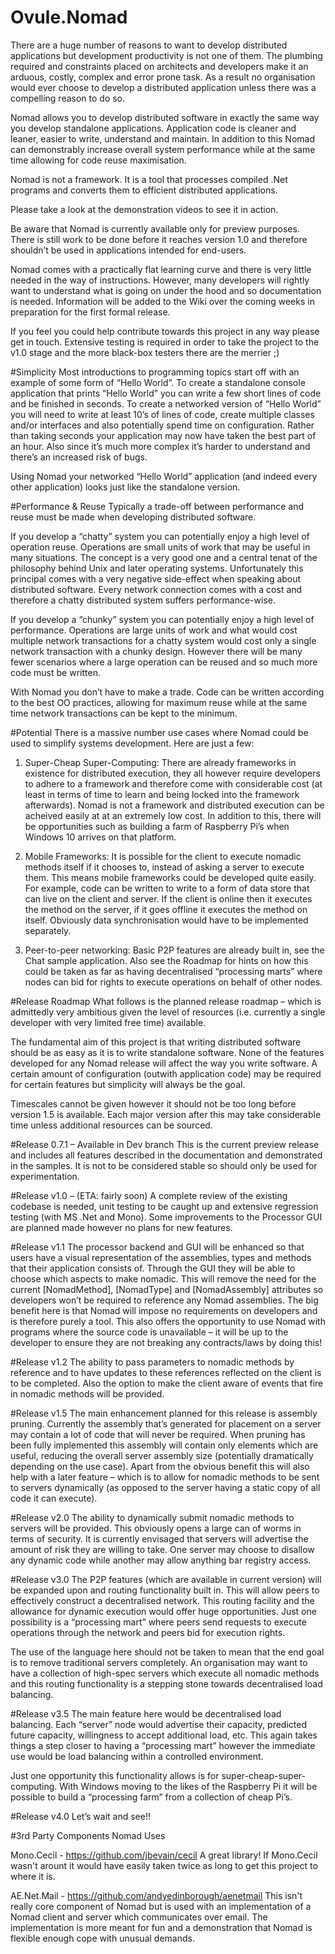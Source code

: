 # Ovule.Nomad
There are a huge number of reasons to want to develop distributed applications but development productivity is not one of them.  The plumbing required and constraints placed on architects and developers make it an arduous, costly, complex and error prone task.  As a result no organisation would ever choose to develop a distributed application unless there was a compelling reason to do so.

Nomad allows you to develop distributed software in exactly the same way you develop standalone applications.  Application code is cleaner and leaner, easier to write, understand and maintain.  In addition to this Nomad can demonstrably increase overall system performance while at the same time allowing for code reuse maximisation.

Nomad is not a framework.  It is a tool that processes compiled .Net programs and converts them to efficient distributed applications.   

Please take a look at the demonstration videos to see it in action.

Be aware that Nomad is currently available only for preview purposes.  There is still work to be done before it reaches version 1.0 and therefore shouldn’t be used in applications intended for end-users. 

Nomad comes with a practically flat learning curve and there is very little needed in the way of instructions.  However, many developers will rightly want to understand what is going on under the hood and so documentation is needed.  Information will be added to the Wiki over the coming weeks in preparation for the first formal release.

If you feel you could help contribute towards this project in any way please get in touch.  Extensive testing is required in order to take the project to the v1.0 stage and the more black-box testers there are the merrier ;)    

#Simplicity
Most introductions to programming topics start off with an example of some form of “Hello World”.  To create a standalone console application that prints “Hello World” you can write a few short lines of code and be finished in seconds.  To create a networked version of “Hello World” you will need to write at least 10’s of lines of code, create multiple classes and/or interfaces and also potentially spend time on configuration.  Rather than taking seconds your application may now have taken the best part of an hour.  Also since it’s much more complex it’s harder to understand and there’s an increased risk of bugs.

Using Nomad your networked “Hello World” application (and indeed every other application) looks just like the standalone version.

#Performance & Reuse
Typically a trade-off between performance and reuse must be made when developing distributed software.  

If you develop a “chatty” system you can potentially enjoy a high level of operation reuse.  Operations are small units of work that may be useful in many situations.  The concept is a very good one and a central tenat of the philosophy behind Unix and later operating systems.  Unfortunately this principal comes with a very negative side-effect when speaking about distributed software.  Every network connection comes with a cost and therefore a chatty distributed system suffers performance-wise.

If you develop a “chunky” system you can potentially enjoy a high level of performance.  Operations are large units of work and what would cost multiple network transactions for a chatty system would cost only a single network transaction with a chunky design.  However there will be many fewer scenarios where a large operation can be reused and so much more code must be written.

With Nomad you don’t have to make a trade.  Code can be written according to the best OO practices, allowing for maximum reuse while at the same time network transactions can be kept to the minimum.

#Potential 
There is a massive number use cases where Nomad could be used to simplify systems development.  Here are just a few:

1.	Super-Cheap Super-Computing: There are already frameworks in existence for distributed execution, they all however require developers to adhere to a framework and therefore come with considerable cost (at least in terms of time to learn and being locked into the framework afterwards). Nomad is not a framework and distributed execution can be acheived easily at at an extremely low cost.  In addition to this, there will be opportunities such as building a farm of Raspberry Pi’s when Windows 10 arrives on that platform.

2.	Mobile Frameworks: It is possible for the client to execute nomadic methods itself if it chooses to, instead of asking a server to execute them.  This means mobile frameworks could be developed quite easily.  For example, code can be written to write to a form of data store that can live on the client and server.  If the client is online then it executes the method on the server, if it goes offline it executes the method on itself.  Obviously data synchronisation would have to be implemented separately.

3.	Peer-to-peer networking: Basic P2P features are already built in, see the Chat sample application.  Also see the Roadmap for hints on how this could be taken as far as having decentralised “processing marts” where nodes can bid for rights to execute operations on behalf of other nodes.

#Release Roadmap
What follows is the planned release roadmap – which is admittedly very ambitious given the level of resources (i.e. currently a single developer with very limited free time) available.  

The fundamental aim  of this project is that writing distributed software should be as easy as it is to write standalone software.  None of the features developed for any Nomad release will affect the way you write software.  A certain amount of configuration (outwith application code) may be required for certain features but simplicity will always be the goal.  

Timescales cannot be given however it should not be too long before version 1.5 is available.  Each major version after this may take considerable time unless additional resources can be sourced.

#Release 0.7.1 – Available in Dev branch
This is the current preview release and includes all features described in the documentation and demonstrated in the samples.  It is not to be considered stable so should only be used for experimentation.

#Release v1.0 – (ETA: fairly soon)
A complete review of the existing codebase is needed, unit testing to be caught up and extensive regression testing (with MS .Net and Mono).  Some improvements to the Processor GUI are planned made however no plans for new features.

#Release v1.1
The processor backend and GUI will be enhanced so that users have a visual representation of the assemblies, types and methods that their application consists of.  Through the GUI they will be able to choose which aspects to make nomadic.  This will remove the need for the current [NomadMethod], [NomadType] and [NomadAssembly] attributes so developers won’t be required to reference any Nomad assemblies.  The big benefit here is that Nomad will impose no requirements on developers and is therefore purely a tool.  This also offers the opportunity to use Nomad with programs where the source code is unavailable – it will be up to the developer to ensure they are not breaking any contracts/laws by doing this!

#Release v1.2
The ability to pass parameters to nomadic methods by reference and to have updates to these references reflected on the client is to be completed.  Also the option to make the client aware of events that fire in nomadic methods will be provided.

#Release v1.5
The main enhancement planned for this release is assembly pruning.  Currently the assembly that’s generated for placement on a server may contain a lot of code that will never be required.  When pruning has been fully implemented this assembly will contain only elements which are useful, reducing the overall server assembly size (potentially dramatically depending on the use case).  Apart from the obvious benefit this will also help with a later feature – which is to allow for nomadic methods to be sent to servers dynamically (as opposed to the server having a static copy of all code it can execute).

#Release v2.0
The ability to dynamically submit nomadic methods to servers will be provided.  This obviously opens a large can of worms in terms of security.  It is currently envisaged that servers will advertise the amount of risk they are willing to take.  One server may choose to disallow any dynamic code while another may allow anything bar registry access.  

#Release v3.0
The P2P features (which are available in current version) will be expanded upon and routing functionality built in.  This will allow peers to effectively construct a decentralised network.  This routing facility and the allowance for dynamic execution would offer huge opportunities.  Just one possibility is a “processing mart” where peers send requests to execute operations through the network and peers bid for execution rights.  

The use of the language here should not be taken to mean that the end goal is to remove traditional servers completely.  An organisation may want to have a collection of high-spec servers which execute all nomadic methods and this routing functionality is a stepping stone towards decentralised load balancing.

#Release v3.5
The main feature here would be decentralised load balancing.  Each “server” node would advertise their capacity, predicted future capacity, willingness to accept additional load, etc.
This again takes things a step closer to having a “processing mart” however the immediate use would be load balancing within a controlled environment.  

Just one opportunity this functionality allows is for super-cheap-super-computing.  With Windows moving to the likes of the Raspberry Pi it will be possible to build a “processing farm” from a collection of cheap Pi’s.

#Release v4.0
Let’s wait and see!!

#3rd Party Components Nomad Uses

Mono.Cecil - https://github.com/jbevain/cecil 
A great library! If Mono.Cecil wasn't arount it would have easily taken twice as long to get this project to where it is.

AE.Net.Mail - https://github.com/andyedinborough/aenetmail
This isn't really core component of Nomad but is used with an implementation of a Nomad client and server which communicates over email.  The implementation is more meant for fun and a demonstration that Nomad is flexible enough cope with unusual demands.


